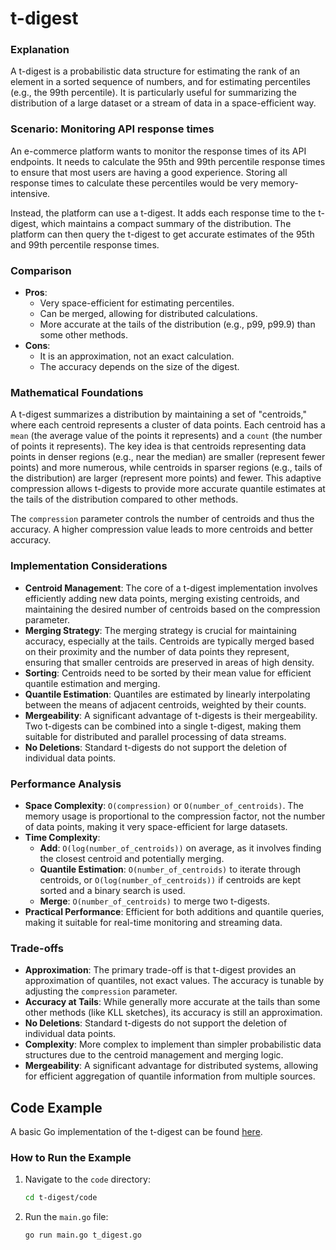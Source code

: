 # t-digest

### Explanation

A t-digest is a probabilistic data structure for estimating the rank of an element in a sorted sequence of numbers, and for estimating percentiles (e.g., the 99th percentile). It is particularly useful for summarizing the distribution of a large dataset or a stream of data in a space-efficient way.

### Scenario: Monitoring API response times

An e-commerce platform wants to monitor the response times of its API endpoints. It needs to calculate the 95th and 99th percentile response times to ensure that most users are having a good experience. Storing all response times to calculate these percentiles would be very memory-intensive.

Instead, the platform can use a t-digest. It adds each response time to the t-digest, which maintains a compact summary of the distribution. The platform can then query the t-digest to get accurate estimates of the 95th and 99th percentile response times.

### Comparison

*   **Pros**:
    *   Very space-efficient for estimating percentiles.
    *   Can be merged, allowing for distributed calculations.
    *   More accurate at the tails of the distribution (e.g., p99, p99.9) than some other methods.
*   **Cons**:
    *   It is an approximation, not an exact calculation.
    *   The accuracy depends on the size of the digest.

### Mathematical Foundations

A t-digest summarizes a distribution by maintaining a set of "centroids," where each centroid represents a cluster of data points. Each centroid has a `mean` (the average value of the points it represents) and a `count` (the number of points it represents). The key idea is that centroids representing data points in denser regions (e.g., near the median) are smaller (represent fewer points) and more numerous, while centroids in sparser regions (e.g., tails of the distribution) are larger (represent more points) and fewer. This adaptive compression allows t-digests to provide more accurate quantile estimates at the tails of the distribution compared to other methods.

The `compression` parameter controls the number of centroids and thus the accuracy. A higher compression value leads to more centroids and better accuracy.

### Implementation Considerations

*   **Centroid Management**: The core of a t-digest implementation involves efficiently adding new data points, merging existing centroids, and maintaining the desired number of centroids based on the compression parameter.
*   **Merging Strategy**: The merging strategy is crucial for maintaining accuracy, especially at the tails. Centroids are typically merged based on their proximity and the number of data points they represent, ensuring that smaller centroids are preserved in areas of high density.
*   **Sorting**: Centroids need to be sorted by their mean value for efficient quantile estimation and merging.
*   **Quantile Estimation**: Quantiles are estimated by linearly interpolating between the means of adjacent centroids, weighted by their counts.
*   **Mergeability**: A significant advantage of t-digests is their mergeability. Two t-digests can be combined into a single t-digest, making them suitable for distributed and parallel processing of data streams.
*   **No Deletions**: Standard t-digests do not support the deletion of individual data points.

### Performance Analysis

*   **Space Complexity**: `O(compression)` or `O(number_of_centroids)`. The memory usage is proportional to the compression factor, not the number of data points, making it very space-efficient for large datasets.
*   **Time Complexity**:
    *   **Add**: `O(log(number_of_centroids))` on average, as it involves finding the closest centroid and potentially merging.
    *   **Quantile Estimation**: `O(number_of_centroids)` to iterate through centroids, or `O(log(number_of_centroids))` if centroids are kept sorted and a binary search is used.
    *   **Merge**: `O(number_of_centroids)` to merge two t-digests.
*   **Practical Performance**: Efficient for both additions and quantile queries, making it suitable for real-time monitoring and streaming data.

### Trade-offs

*   **Approximation**: The primary trade-off is that t-digest provides an approximation of quantiles, not exact values. The accuracy is tunable by adjusting the `compression` parameter.
*   **Accuracy at Tails**: While generally more accurate at the tails than some other methods (like KLL sketches), its accuracy is still an approximation.
*   **No Deletions**: Standard t-digests do not support the deletion of individual data points.
*   **Complexity**: More complex to implement than simpler probabilistic data structures due to the centroid management and merging logic.
*   **Mergeability**: A significant advantage for distributed systems, allowing for efficient aggregation of quantile information from multiple sources.

## Code Example

A basic Go implementation of the t-digest can be found [here](code/t_digest.go).

### How to Run the Example

1.  Navigate to the `code` directory:
    ```bash
    cd t-digest/code
    ```
2.  Run the `main.go` file:
    ```bash
    go run main.go t_digest.go
    ```
